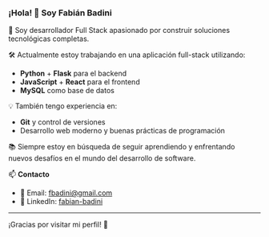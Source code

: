 ### ¡Hola! 👋 Soy Fabián Badini

🎯 Soy desarrollador Full Stack apasionado por construir soluciones tecnológicas completas.

🛠️ Actualmente estoy trabajando en una aplicación full-stack utilizando:
- **Python** + **Flask** para el backend
- **JavaScript** + **React** para el frontend
- **MySQL** como base de datos

💡 También tengo experiencia en:
- **Git** y control de versiones
- Desarrollo web moderno y buenas prácticas de programación

📚 Siempre estoy en búsqueda de seguir aprendiendo y enfrentando nuevos desafíos en el mundo del desarrollo de software.

📫 **Contacto**

- 📧 Email: [fbadini@gmail.com](mailto:fbadini@gmail.com)  
- 💼 LinkedIn: [fabian-badini](https://www.linkedin.com/in/fabian-badini)

---

¡Gracias por visitar mi perfil! 🚀
